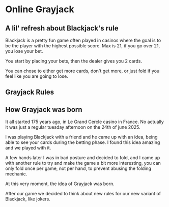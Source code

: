 # Online Grayjack

## A lil' refresh about Blackjack's rule
Blackjack is a pretty fun game often played in casinos where the goal is to be the player with the highest possible score. Max is 21, if you go over 21, you lose your bet.

You start by placing your bets, then the dealer gives you 2 cards.

You can chose to either get more cards, don't get more, or just fold if you feel like you are going to lose.

## Grayjack Rules

## How Grayjack was born
It all started 175 years ago, in Le Grand Cercle casino in France. No actually it was just a regular tuesday afternoon on the 24th of june 2025.

I was playing Blackjack with a friend and he came up with an idea, being able to see your cards during the betting phase. I found this idea amazing and we played with it.

A few hands later I was in bad posture and decided to fold, and I came up with another rule to try and make the game a bit more interesting, you can only fold once per game, not per hand, to prevent abusing the folding mechanic.

At this very moment, the idea of Grayjack was born.

After our game we decided to think about new rules for our new variant of Blackjack, like jokers.
